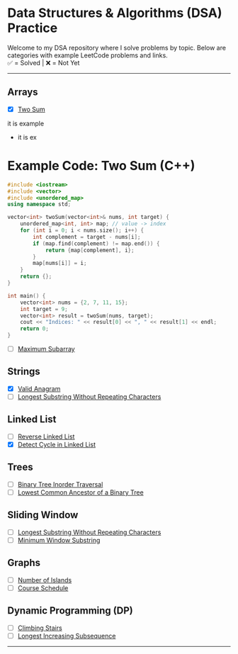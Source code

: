 # Data Structures & Algorithms (DSA) Practice

Welcome to my DSA repository where I solve problems by topic. Below are categories with example LeetCode problems and links.  
✅ = Solved | ❌ = Not Yet

---

## Arrays
- [x] [Two Sum](https://leetcode.com/problems/two-sum/)

it is example
- it is ex

# Example Code: Two Sum (C++)

```cpp
#include <iostream>
#include <vector>
#include <unordered_map>
using namespace std;

vector<int> twoSum(vector<int>& nums, int target) {
    unordered_map<int, int> map; // value -> index
    for (int i = 0; i < nums.size(); i++) {
        int complement = target - nums[i];
        if (map.find(complement) != map.end()) {
            return {map[complement], i};
        }
        map[nums[i]] = i;
    }
    return {};
}

int main() {
    vector<int> nums = {2, 7, 11, 15};
    int target = 9;
    vector<int> result = twoSum(nums, target);
    cout << "Indices: " << result[0] << ", " << result[1] << endl;
    return 0;
}
```
- [ ] [Maximum Subarray](https://leetcode.com/problems/maximum-subarray/)

## Strings
- [x] [Valid Anagram](https://leetcode.com/problems/valid-anagram/)
- [ ] [Longest Substring Without Repeating Characters](https://leetcode.com/problems/longest-substring-without-repeating-characters/)

## Linked List
- [ ] [Reverse Linked List](https://leetcode.com/problems/reverse-linked-list/)
- [x] [Detect Cycle in Linked List](https://leetcode.com/problems/linked-list-cycle/)

## Trees
- [ ] [Binary Tree Inorder Traversal](https://leetcode.com/problems/binary-tree-inorder-traversal/)
- [ ] [Lowest Common Ancestor of a Binary Tree](https://leetcode.com/problems/lowest-common-ancestor-of-a-binary-tree/)

## Sliding Window
- [ ] [Longest Substring Without Repeating Characters](https://leetcode.com/problems/longest-substring-without-repeating-characters/)
- [ ] [Minimum Window Substring](https://leetcode.com/problems/minimum-window-substring/)

## Graphs
- [ ] [Number of Islands](https://leetcode.com/problems/number-of-islands/)
- [ ] [Course Schedule](https://leetcode.com/problems/course-schedule/)

## Dynamic Programming (DP)
- [ ] [Climbing Stairs](https://leetcode.com/problems/climbing-stairs/)
- [ ] [Longest Increasing Subsequence](https://leetcode.com/problems/longest-increasing-subsequence/)

---

